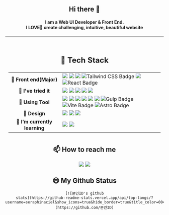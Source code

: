 <div align="center">
  <h2>Hi there 👋</h2>

  <h4>
    I am a Web UI Developer & Front End.<br />
    I LOVE🤞 create challenging, intuitive, beautiful website
  </h4>

  ---

  <table style="padding: 10px">
    <thead>
      <tr>
        <td colspan="2"><h2 align="center">🔨 Tech Stack</h2></td>
      </tr>
    </thead>
    <tbody>
      <tr>
        <td align="center"><strong>🤞 Front end(Major)</strong></td>
        <td>
          <div dir="auto">
            <img src="https://img.shields.io/badge/HTML5-E34F26?style=flat-square&logo=HTML5&logoColor=white" />
            <img src="https://img.shields.io/badge/CSS3-1572B6?style=flat-square&logo=CSS3&logoColor=white" />
            <img src="https://img.shields.io/badge/Sass-CC6699?style=flat-square&logo=Sass&logoColor=white" />
            <img src="https://img.shields.io/badge/Tailwind%20CSS-06B6D4?logo=tailwindcss&logoColor=fff&style=flat" alt="Tailwind CSS Badge" />
            <img src="https://img.shields.io/badge/JavaScript-F7DF1E?style=flat-square&logo=JavaScript&logoColor=black" />
            <img src="https://img.shields.io/badge/React-61DAFB?logo=react&logoColor=000&style=flat-square" alt="React Badge" />
          </div>
        </td>
      </tr>
      <tr>
        <td align="center"><strong>🤞 I've tried it</strong></td>
        <td>
          <div dir="auto">
            <img src="https://img.shields.io/badge/Bootstrap-7952B3?style=flat-square&logo=Bootstrap&logoColor=white" />
            <img src="https://img.shields.io/badge/jQuery-0769AD?style=flat-square&logo=jQuery&logoColor=white" />
            <img src="https://img.shields.io/badge/Pug-A86454?style=flat-square&logo=Pug&logoColor=white" />
            <img src="https://img.shields.io/badge/Vue.js-4FC08D?logo=vuedotjs&logoColor=fff&style=flat-square" />
            <img src="https://img.shields.io/badge/Quasar-050A14?logo=quasar&logoColor=fff&style=flat-square" />
          </div>
        </td>
      </tr>
      <tr>
        <td align="center"><strong>🔨 Using Tool</strong></td>
        <td>
          <div dir="auto">
            <img src="https://img.shields.io/badge/GitHub-181717?style=flat-square&logo=GitHub&logoColor=white" />
            <img src="https://img.shields.io/badge/Git-F05032?style=flat-square&logo=Git&logoColor=white" />
            <img src="https://img.shields.io/badge/Visual Studio Code-007ACC?style=flat-square&logo=Visual Studio Code&logoColor=white" />
            <img src="https://img.shields.io/badge/Adobe Brackets-0B88CE?style=flat-square&logo=Bookalope&logoColor=white" />
            <img src="https://img.shields.io/badge/Notion-000000?style=flat-square&logo=Notion&logoColor=white" />
            <img src="https://img.shields.io/badge/Eclipse%20IDE-2C2255?style=flat-square&logo=Eclipse%20IDE&logoColor=white" />
            <img src="https://img.shields.io/badge/Gulp-CF4647?logo=gulp&logoColor=fff&style=flat" alt="Gulp Badge" />
            <img src="https://img.shields.io/badge/Vite-646CFF?logo=vite&logoColor=fff&style=flat" alt="Vite Badge" />
            <img src="https://img.shields.io/badge/Astro-3d50f5?logo=astro&logoColor=fff&style=flat" alt="Astro Badge" />
          </div>
        </td>
      </tr>
      <tr>
        <td align="center"><strong>🎨 Design</strong></td>
        <td>
          <div dir="auto">
            <img src="https://img.shields.io/badge/Adobe Photoshop-31A8FF?style=flat-square&logo=Adobe Photoshop&logoColor=white" />
            <img src="https://img.shields.io/badge/Adobe Illustrator-FF9A00?style=flat-square&logo=Adobe Illustrator&logoColor=white" />
            <img src="https://img.shields.io/badge/Figma-F24E1E?style=flat-square&logo=Figma&logoColor=white" />
          </div>
        </td>
      </tr>
      <tr>
        <td align="center"><strong>🌱 I’m currently learning</strong></td>
        <td>
          <div dir="auto">
            <!--
          <img src="https://img.shields.io/badge/Vue.js-4FC08D?style=flat-square&logo=Vue.js&logoColor=white"/>          
          <img src="https://img.shields.io/badge/flutter-02569B?style=flat-square&logo=flutter&logoColor=white"/>
          <img src="https://img.shields.io/badge/TypeScript-3178C6?style=flat-square&logo=TypeScript&logoColor=white"/>
          <img src="https://img.shields.io/badge/dart-0175C2?style=flat-square&logo=dart&logoColor=white" />
          -->
            <img src="https://img.shields.io/badge/JavaScript-F7DF1E?style=flat-square&logo=JavaScript&logoColor=white" />
            <img src="https://img.shields.io/badge/React-61DAFB?style=flat-square&logo=React&logoColor=black" />
          </div>
        </td>
      </tr>
    </tbody>
  </table>
</div>

  <h2 align="center">📫 How to reach me</h2>

  <p align="center">
    <a href="mailto:breeze_ciel@naver.com"><img src="https://img.shields.io/badge/naver-03C75A?style=flat-square&logo=naver&logoColor=white" /></a>
    <a href="https://seraphinaciel.github.io/p2023/" target="_blank"><img src="https://img.shields.io/badge/My Portfolio Site-DD0B78?style=flat-square&logo=Starship&logoColor=white" /></a>
  </p>

  <h2 align="center">😄 My Github Status</h2>

  <div align="center">
    <!--[![Anurag's GitHub stats](https://github-readme-stats.vercel.app/api?username=seraphinaciel&theme=react)](https://github.com/anuraghazra/github-readme-stats)-->

    [![본인ID's github
    stats](https://github-readme-stats.vercel.app/api/top-langs/?username=seraphinaciel&show_icons=true&hide_border=true&title_color=004386&icon_color=004386&layout=compact)](https://github.com/본인ID)
  </div>


